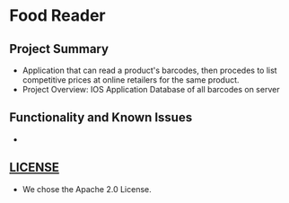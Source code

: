 # Food Reader

## Project Summary
- Application that can read a product's barcodes, then procedes to list competitive prices at online retailers for the same product.
- Project Overview:
IOS Application
Database of all barcodes on server

## Functionality and Known Issues
- 

## [LICENSE](https://github.com/bredmond5/CS48_Project/blob/master/LICENSE)
- We chose the Apache 2.0 License. 
